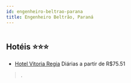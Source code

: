 ```yaml
---
id: engenheiro-beltrao-parana
title: Engenheiro Beltrão, Paraná
---
```


<center><img src="https://static.hotelurbano.com/reservas/prod0/11/11712/5bbe42350d1cd_hotel-vitoria-regia.jpg" alt="" /></center>


## Hotéis ⭐️⭐️⭐️

-    [Hotel Vitoria Regia](https://www.hurb.com/aud/https://www.hurb.com/hoteis/engenheiro-beltrao/hotel-vitoria-regia-11712?cmp=18055) Diárias a partir de R$75.51
   > .

